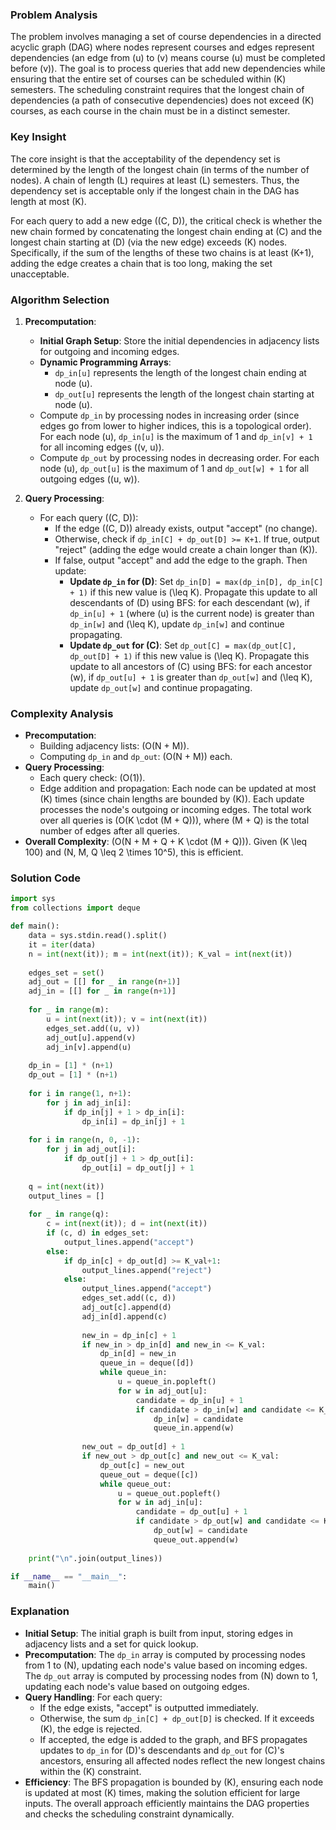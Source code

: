 ### Problem Analysis
The problem involves managing a set of course dependencies in a directed acyclic graph (DAG) where nodes represent courses and edges represent dependencies (an edge from \(u\) to \(v\) means course \(u\) must be completed before \(v\)). The goal is to process queries that add new dependencies while ensuring that the entire set of courses can be scheduled within \(K\) semesters. The scheduling constraint requires that the longest chain of dependencies (a path of consecutive dependencies) does not exceed \(K\) courses, as each course in the chain must be in a distinct semester.

### Key Insight
The core insight is that the acceptability of the dependency set is determined by the length of the longest chain (in terms of the number of nodes). A chain of length \(L\) requires at least \(L\) semesters. Thus, the dependency set is acceptable only if the longest chain in the DAG has length at most \(K\). 

For each query to add a new edge \((C, D)\), the critical check is whether the new chain formed by concatenating the longest chain ending at \(C\) and the longest chain starting at \(D\) (via the new edge) exceeds \(K\) nodes. Specifically, if the sum of the lengths of these two chains is at least \(K+1\), adding the edge creates a chain that is too long, making the set unacceptable.

### Algorithm Selection
1. **Precomputation**:
   - **Initial Graph Setup**: Store the initial dependencies in adjacency lists for outgoing and incoming edges.
   - **Dynamic Programming Arrays**:
     - `dp_in[u]` represents the length of the longest chain ending at node \(u\).
     - `dp_out[u]` represents the length of the longest chain starting at node \(u\).
   - Compute `dp_in` by processing nodes in increasing order (since edges go from lower to higher indices, this is a topological order). For each node \(u\), `dp_in[u]` is the maximum of 1 and `dp_in[v] + 1` for all incoming edges \((v, u)\).
   - Compute `dp_out` by processing nodes in decreasing order. For each node \(u\), `dp_out[u]` is the maximum of 1 and `dp_out[w] + 1` for all outgoing edges \((u, w)\).

2. **Query Processing**:
   - For each query \((C, D)\):
     - If the edge \((C, D)\) already exists, output "accept" (no change).
     - Otherwise, check if `dp_in[C] + dp_out[D] >= K+1`. If true, output "reject" (adding the edge would create a chain longer than \(K\)).
     - If false, output "accept" and add the edge to the graph. Then update:
       - **Update `dp_in` for \(D\)**: Set `dp_in[D] = max(dp_in[D], dp_in[C] + 1)` if this new value is \(\leq K\). Propagate this update to all descendants of \(D\) using BFS: for each descendant \(w\), if `dp_in[u] + 1` (where \(u\) is the current node) is greater than `dp_in[w]` and \(\leq K\), update `dp_in[w]` and continue propagating.
       - **Update `dp_out` for \(C\)**: Set `dp_out[C] = max(dp_out[C], dp_out[D] + 1)` if this new value is \(\leq K\). Propagate this update to all ancestors of \(C\) using BFS: for each ancestor \(w\), if `dp_out[u] + 1` is greater than `dp_out[w]` and \(\leq K\), update `dp_out[w]` and continue propagating.

### Complexity Analysis
- **Precomputation**:
  - Building adjacency lists: \(O(N + M)\).
  - Computing `dp_in` and `dp_out`: \(O(N + M)\) each.
- **Query Processing**:
  - Each query check: \(O(1)\).
  - Edge addition and propagation: Each node can be updated at most \(K\) times (since chain lengths are bounded by \(K\)). Each update processes the node's outgoing or incoming edges. The total work over all queries is \(O(K \cdot (M + Q))\), where \(M + Q\) is the total number of edges after all queries.
- **Overall Complexity**: \(O(N + M + Q + K \cdot (M + Q))\). Given \(K \leq 100\) and \(N, M, Q \leq 2 \times 10^5\), this is efficient.

### Solution Code
```python
import sys
from collections import deque

def main():
    data = sys.stdin.read().split()
    it = iter(data)
    n = int(next(it)); m = int(next(it)); K_val = int(next(it))
    
    edges_set = set()
    adj_out = [[] for _ in range(n+1)]
    adj_in = [[] for _ in range(n+1)]
    
    for _ in range(m):
        u = int(next(it)); v = int(next(it))
        edges_set.add((u, v))
        adj_out[u].append(v)
        adj_in[v].append(u)
    
    dp_in = [1] * (n+1)
    dp_out = [1] * (n+1)
    
    for i in range(1, n+1):
        for j in adj_in[i]:
            if dp_in[j] + 1 > dp_in[i]:
                dp_in[i] = dp_in[j] + 1
                
    for i in range(n, 0, -1):
        for j in adj_out[i]:
            if dp_out[j] + 1 > dp_out[i]:
                dp_out[i] = dp_out[j] + 1
                
    q = int(next(it))
    output_lines = []
    
    for _ in range(q):
        c = int(next(it)); d = int(next(it))
        if (c, d) in edges_set:
            output_lines.append("accept")
        else:
            if dp_in[c] + dp_out[d] >= K_val+1:
                output_lines.append("reject")
            else:
                output_lines.append("accept")
                edges_set.add((c, d))
                adj_out[c].append(d)
                adj_in[d].append(c)
                
                new_in = dp_in[c] + 1
                if new_in > dp_in[d] and new_in <= K_val:
                    dp_in[d] = new_in
                    queue_in = deque([d])
                    while queue_in:
                        u = queue_in.popleft()
                        for w in adj_out[u]:
                            candidate = dp_in[u] + 1
                            if candidate > dp_in[w] and candidate <= K_val:
                                dp_in[w] = candidate
                                queue_in.append(w)
                                
                new_out = dp_out[d] + 1
                if new_out > dp_out[c] and new_out <= K_val:
                    dp_out[c] = new_out
                    queue_out = deque([c])
                    while queue_out:
                        u = queue_out.popleft()
                        for w in adj_in[u]:
                            candidate = dp_out[u] + 1
                            if candidate > dp_out[w] and candidate <= K_val:
                                dp_out[w] = candidate
                                queue_out.append(w)
                                
    print("\n".join(output_lines))

if __name__ == "__main__":
    main()
```

### Explanation
- **Initial Setup**: The initial graph is built from input, storing edges in adjacency lists and a set for quick lookup.
- **Precomputation**: The `dp_in` array is computed by processing nodes from 1 to \(N\), updating each node's value based on incoming edges. The `dp_out` array is computed by processing nodes from \(N\) down to 1, updating each node's value based on outgoing edges.
- **Query Handling**: For each query:
  - If the edge exists, "accept" is outputted immediately.
  - Otherwise, the sum `dp_in[C] + dp_out[D]` is checked. If it exceeds \(K\), the edge is rejected.
  - If accepted, the edge is added to the graph, and BFS propagates updates to `dp_in` for \(D\)'s descendants and `dp_out` for \(C\)'s ancestors, ensuring all affected nodes reflect the new longest chains within the \(K\) constraint.
- **Efficiency**: The BFS propagation is bounded by \(K\), ensuring each node is updated at most \(K\) times, making the solution efficient for large inputs. The overall approach efficiently maintains the DAG properties and checks the scheduling constraint dynamically.